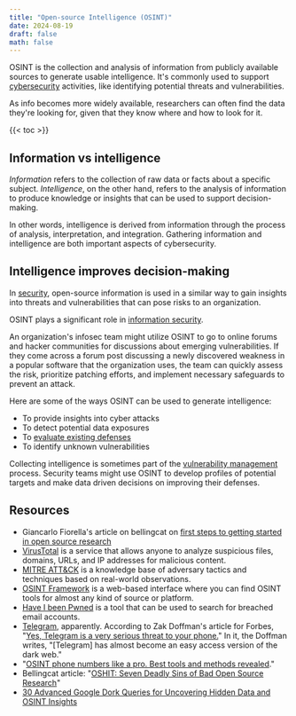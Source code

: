 ```yaml
---
title: "Open-source Intelligence (OSINT)"
date: 2024-08-19
draft: false
math: false
---
```


OSINT is the collection and analysis of information from publicly
available sources to generate usable intelligence. It's commonly used to
support [cybersecurity](/cybersecurity) activities, like identifying
potential threats and vulnerabilities.

As info becomes more widely available, researchers can often find the
data they're looking for, given that they know where and how to look for
it.

{{< toc >}}

## Information vs intelligence

*Information* refers to the collection of raw data or facts about a
specific subject. *Intelligence*, on the other hand, refers to the
analysis of information to produce knowledge or insights that can be
used to support decision-making.

In other words, intelligence is derived from information through the
process of analysis, interpretation, and integration. Gathering
information and intelligence are both important aspects of
cybersecurity.

## Intelligence improves decision-making

In [security](/security), open-source information is used in a similar
way to gain insights into threats and vulnerabilities that can pose
risks to an organization.

OSINT plays a significant role in [information security](/infosec).

An organization's infosec team might utilize OSINT to
go to online forums and hacker communities for discussions about
emerging vulnerabilities. If they come across a forum post discussing a
newly discovered weakness in a popular software that the organization uses,
the team can quickly assess the risk, prioritize patching efforts, and
implement necessary safeguards to prevent an attack.

Here are some of the ways OSINT can be used to generate intelligence:

- To provide insights into cyber attacks
- To detect potential data exposures
- To [evaluate existing defenses](/defense-in-depth)
- To identify unknown vulnerabilities

Collecting intelligence is sometimes part of the
[vulnerability management](/vulnerability-management) process.
Security teams might use
OSINT to develop profiles of potential targets and make data driven
decisions on improving their defenses.

## Resources

- Giancarlo Fiorella's article on bellingcat on [first steps to getting started in open source research](https://www.bellingcat.com/resources/2021/11/09/first-steps-to-getting-started-in-open-source-research/)
- [VirusTotal](https://www.virustotal.com/gui/home/upload) is a service
  that allows anyone to analyze suspicious files, domains, URLs, and IP
  addresses for malicious content.
- [MITRE ATT&CK](https://attack.mitre.org/) is a knowledge base of
  adversary tactics and techniques based on real-world observations.
- [OSINT Framework](https://osintframework.com/) is a web-based
  interface where you can find OSINT tools for almost any kind of source
  or platform.
- [Have I been Pwned](https://haveibeenpwned.com/) is a tool that can be
  used to search for breached email accounts.
- [Telegram](https://telegram.org/), apparently. According to Zak
  Doffman's article for Forbes, "[Yes, Telegram is a very serious threat to your phone.](https://www.forbes.com/sites/zakdoffman/2024/02/02/apple-iphone-google-pixel-and-samsung-galaxy-telegram-app-warning/)" In it, the Doffman writes, "[Telegram] has almost become an easy access version of the dark web."
- "[OSINT phone numbers like a pro. Best tools and methods revealed](https://www.osintteam.com/osint-phone-numbers-like-a-pro-best-tools-and-methods-revealed/)."
- Bellingcat article: "[OSHIT: Seven Deadly Sins of Bad Open Source Research](https://www.bellingcat.com/resources/2024/04/25/oshit-seven-deadly-sins-of-bad-open-source-research/)"
- [30 Advanced Google Dork Queries for Uncovering Hidden Data and OSINT Insights](https://medium.com/@as-squirrel/30-advanced-google-dork-queries-for-uncovering-hidden-data-and-osint-insights-f397cd97e252)
